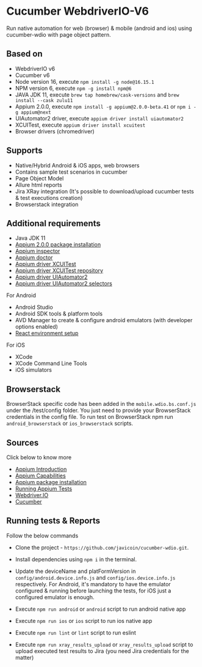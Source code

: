 # Cucumber WebdriverIO-V6

Run native automation for web (browser) & mobile (android and ios) using cucumber-wdio with page object pattern.

## Based on

- WebdriverIO v6
- Cucumber v6
- Node version 16, execute `npm install -g node@16.15.1`
- NPM version 6, execute `npm -g install npm@6`
- JAVA JDK 11, execute `brew tap homebrew/cask-versions` and `brew install --cask zulu11`
- Appium 2.0.0, execute `npm install -g appium@2.0.0-beta.41` or `npm i -g appium@next`
- UIAutomator2 driver, execute `appium driver install uiautomator2`
- XCUITest, execute `appium driver install xcuitest`
- Browser drivers (chromedriver)

## Supports

- Native/Hybrid Android & iOS apps, web browsers
- Contains sample test scenarios in cucumber
- Page Object Model
- Allure html reports
- Jira XRay integration (It's possible to download/upload cucumber tests & test executions creation)
- Browserstack integration


## Additional requirements

- Java JDK 11
- [Appium 2.0.0 package installation](https://www.npmjs.com/package/appium/v/2.0.0-beta.40)
- [Appium inspector](https://github.com/appium/appium-inspector/releases)
- [Appium doctor](https://www.npmjs.com/package/appium-doctor)
- [Appium driver XCUITest](http://appium.io/docs/en/drivers/ios-xcuitest/)
- [Appium driver XCUITest repository](https://github.com/appium/appium-xcuitest-driver#desired-capabilities)
- [Appium driver UIAutomator2](https://www.npmjs.com/package/appium-uiautomator2-driver)
- [Appium driver UIAutomator2 selectors](https://developer.android.com/reference/androidx/test/uiautomator/package-summary)

For Android
- Android Studio
- Android SDK tools & platform tools
- AVD Manager to create & configure android emulators (with developer options enabled)
- [React environment setup](https://reactnative.dev/docs/environment-setup)

For iOS
- XCode
- XCode Command Line Tools
- iOS simulators

## Browserstack
BrowserStack specific code has been added in the `mobile.wdio.bs.conf.js` under the /test/config folder. You just need to provide your BrowserStack credentials in the config file. To run test on BrowserStack npm run `android_browserstack` or `ios_browserstack` scripts.


## Sources

Click below to know more 
- [Appium Introduction](http://appium.io/docs/en/about-appium/intro/)
- [Appium Capabilities](http://appium.io/docs/en/writing-running-appium/caps/)
- [Appium package installation](https://www.npmjs.com/package/appium/v/2.0.0-beta.40)
- [Running Appium Tests](http://appium.io/docs/en/writing-running-appium/running-tests/)
- [Webdriver.IO](https://webdriver.io/docs/)
- [Cucumber](https://cucumber.io/docs/cucumber/)


## Running tests & Reports

Follow the below commands 
- Clone the project - `https://github.com/javicoin/cucumber-wdio.git`.

- Install dependencies using `npm i` in the terminal.

- Update the deviceName and platFormVersion in `config/android.device.info.js` and `config/ios.device.info.js` respectively. 
  For Android, it's mandatory to have the emulator configured & running before launching the tests, for iOS just a configured emulator is enough.

- Execute `npm run android` or `android` script to run android native app

- Execute `npm run ios` or `ios` script to run ios native app

- Execute `npm run lint` or `lint` script to run eslint

- Execute `npm run xray_results_upload` or `xray_results_upload` script to upload executed test results to Jira (you need Jira credentials for the matter)
